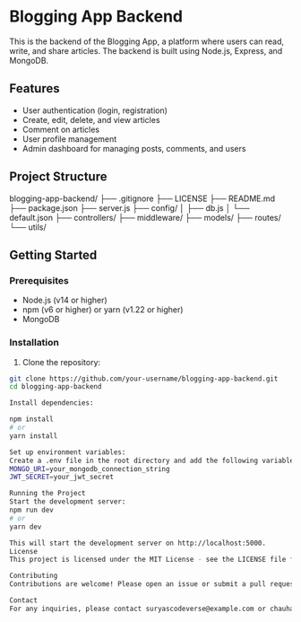 # Blogging App Backend

This is the backend of the Blogging App, a platform where users can read, write, and share articles. The backend is built using Node.js, Express, and MongoDB.

## Features

- User authentication (login, registration)
- Create, edit, delete, and view articles
- Comment on articles
- User profile management
- Admin dashboard for managing posts, comments, and users

## Project Structure
blogging-app-backend/ ├── .gitignore ├── LICENSE ├── README.md ├── package.json ├── server.js ├── config/ │ ├── db.js │ └── default.json ├── controllers/ ├── middleware/ ├── models/ ├── routes/ └── utils/


## Getting Started

### Prerequisites

- Node.js (v14 or higher)
- npm (v6 or higher) or yarn (v1.22 or higher)
- MongoDB

### Installation

1. Clone the repository:

```sh
git clone https://github.com/your-username/blogging-app-backend.git
cd blogging-app-backend

Install dependencies:

npm install
# or
yarn install

Set up environment variables:
Create a .env file in the root directory and add the following variables:
MONGO_URI=your_mongodb_connection_string
JWT_SECRET=your_jwt_secret

Running the Project
Start the development server:
npm run dev
# or
yarn dev

This will start the development server on http://localhost:5000.
License
This project is licensed under the MIT License - see the LICENSE file for details.

Contributing
Contributions are welcome! Please open an issue or submit a pull request for any changes.

Contact
For any inquiries, please contact suryascodeverse@example.com or chauhanaman1912@gmail.com